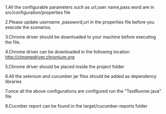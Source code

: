 1.All the configurable parameters such as url,user name,pass word are in src/configuration/properties file

2.Please update username ,password,url in the properties file before you execute the scenarios.

3.Chrome driver should be downloaded to your machine before executing the file.

4.Chrome driver can be downloaded in the following location
http://chromedriver.chromium.org

5.Chrome driver should be placed inside the project folder

6.All the selenium and cucumber jar files should be added as dependency libraries

7.once all the above configurations are configured run the "TestRunner.java" file

8.Cucmber report can be found in the target/cucumber-reports folder
